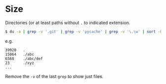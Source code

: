# Size

Directories (or at least paths without `.` to indicated extension.

```sh
$ du -a | grep -v '.git' | grep -v 'pycache' | grep -v '\.\w' | sort -h -r
```

e.g.

```
39920   .
15064   ./abc
6568    ./abc/def
23      ./xyz
...
```

Remove the `-v` of the last `grep` to show just files.

